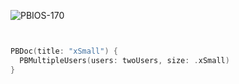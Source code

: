 ![PBIOS-170](https://github.com/powerhome/playbook/assets/92755007/73dffd55-14f7-468e-b6ea-4e700980183d)
```swift


PBDoc(title: "xSmall") {
  PBMultipleUsers(users: twoUsers, size: .xSmall)
}

```
